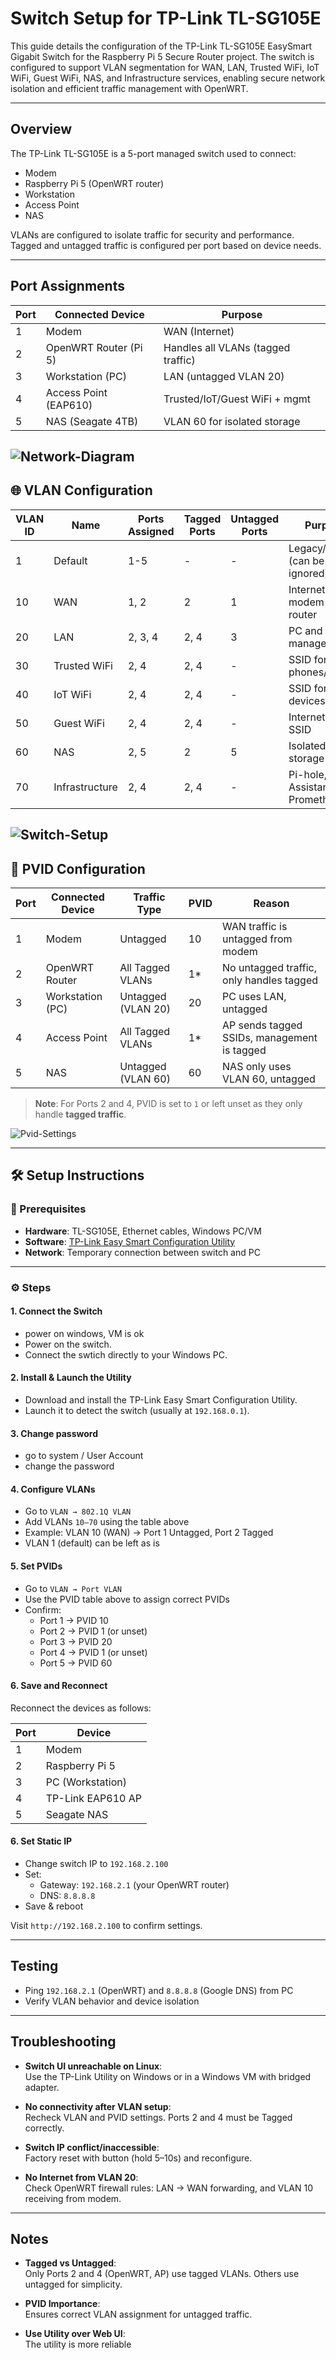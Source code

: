 # Switch Setup for TP-Link TL-SG105E

This guide details the configuration of the TP-Link TL-SG105E EasySmart Gigabit Switch for the Raspberry Pi 5 Secure Router project. The switch is configured to support VLAN segmentation for WAN, LAN, Trusted WiFi, IoT WiFi, Guest WiFi, NAS, and Infrastructure services, enabling secure network isolation and efficient traffic management with OpenWRT.

---

## Overview

The TP-Link TL-SG105E is a 5-port managed switch used to connect:

- Modem
- Raspberry Pi 5 (OpenWRT router)
- Workstation
- Access Point
- NAS

VLANs are configured to isolate traffic for security and performance. Tagged and untagged traffic is configured per port based on device needs.

---

## Port Assignments

| Port | Connected Device       | Purpose                           |
|------|------------------------|-----------------------------------|
| 1    | Modem                  | WAN (Internet)                    |
| 2    | OpenWRT Router (Pi 5)  | Handles all VLANs (tagged traffic)|
| 3    | Workstation (PC)       | LAN (untagged VLAN 20)           |
| 4    | Access Point (EAP610)  | Trusted/IoT/Guest WiFi + mgmt    |
| 5    | NAS (Seagate 4TB)      | VLAN 60 for isolated storage     |

![Network-Diagram](../screenshots/network_diagram.jpg)
---

## 🌐 VLAN Configuration

| VLAN ID | Name           | Ports Assigned | Tagged Ports | Untagged Ports | Purpose                             |
|---------|----------------|----------------|--------------|----------------|-------------------------------------|
| 1       | Default        | 1-5            | -            | -              | Legacy/default (can be ignored)     |
| 10      | WAN            | 1, 2           | 2            | 1              | Internet from modem to router       |
| 20      | LAN            | 2, 3, 4        | 2, 4         | 3              | PC and AP management                |
| 30      | Trusted WiFi   | 2, 4           | 2, 4         | -              | SSID for phones/laptops             |
| 40      | IoT WiFi       | 2, 4           | 2, 4         | -              | SSID for smart devices              |
| 50      | Guest WiFi     | 2, 4           | 2, 4         | -              | Internet-only SSID                  |
| 60      | NAS            | 2, 5           | 2            | 5              | Isolated NAS storage                |
| 70      | Infrastructure | 2, 4           | 2, 4         | -              | Pi-hole, Home Assistant, Prometheus|

![Switch-Setup](../screenshots/switch_setup.jpg)
---

## 🧾 PVID Configuration

| Port | Connected Device  | Traffic Type        | PVID | Reason                                      |
|------|-------------------|---------------------|------|---------------------------------------------|
| 1    | Modem             | Untagged            | 10   | WAN traffic is untagged from modem          |
| 2    | OpenWRT Router    | All Tagged VLANs    | 1*   | No untagged traffic, only handles tagged    |
| 3    | Workstation (PC)  | Untagged (VLAN 20)  | 20   | PC uses LAN, untagged                       |
| 4    | Access Point      | All Tagged VLANs    | 1*   | AP sends tagged SSIDs, management is tagged |
| 5    | NAS               | Untagged (VLAN 60)  | 60   | NAS only uses VLAN 60, untagged             |

> **Note**: For Ports 2 and 4, PVID is set to `1` or left unset as they only handle **tagged traffic**.

![Pvid-Settings](../screenshots/pvid_settings.jpg)

---

## 🛠️ Setup Instructions

### 🔧 Prerequisites

- **Hardware**: TL-SG105E, Ethernet cables, Windows PC/VM
- **Software**: [TP-Link Easy Smart Configuration Utility](https://www.tp-link.com)
- **Network**: Temporary connection between switch and PC

---

### ⚙️ Steps

#### 1. Connect the Switch

- power on windows, VM is ok
- Power on the switch.
- Connect the swtich directly to your Windows PC.

#### 2. Install & Launch the Utility

- Download and install the TP-Link Easy Smart Configuration Utility.
- Launch it to detect the switch (usually at `192.168.0.1`).

#### 3. Change password 

- go to system / User Account 
- change the password

#### 4. Configure VLANs

- Go to `VLAN → 802.1Q VLAN`
- Add VLANs `10–70` using the table above
- Example: VLAN 10 (WAN) → Port 1 Untagged, Port 2 Tagged
- VLAN 1 (default) can be left as is

#### 5. Set PVIDs

- Go to `VLAN → Port VLAN`
- Use the PVID table above to assign correct PVIDs
- Confirm:
  - Port 1 → PVID 10
  - Port 2 → PVID 1 (or unset)
  - Port 3 → PVID 20
  - Port 4 → PVID 1 (or unset)
  - Port 5 → PVID 60

#### 6. Save and Reconnect

Reconnect the devices as follows:

| Port | Device              |
|------|---------------------|
| 1    | Modem               |
| 2    | Raspberry Pi 5      |
| 3    | PC (Workstation)    |
| 4    | TP-Link EAP610 AP   |
| 5    | Seagate NAS         |



#### 6. Set Static IP

- Change switch IP to `192.168.2.100`
- Set:
  - Gateway: `192.168.2.1` (your OpenWRT router)
  - DNS: `8.8.8.8`
- Save & reboot

Visit `http://192.168.2.100` to confirm settings.

---

## Testing

- Ping `192.168.2.1` (OpenWRT) and `8.8.8.8` (Google DNS) from PC
- Verify VLAN behavior and device isolation

---

## Troubleshooting

- **Switch UI unreachable on Linux**:  
  Use the TP-Link Utility on Windows or in a Windows VM with bridged adapter.

- **No connectivity after VLAN setup**:  
  Recheck VLAN and PVID settings. Ports 2 and 4 must be Tagged correctly.

- **Switch IP conflict/inaccessible**:  
  Factory reset with button (hold 5–10s) and reconfigure.

- **No Internet from VLAN 20**:  
  Check OpenWRT firewall rules: LAN → WAN forwarding, and VLAN 10 receiving from modem.

---

##  Notes

- **Tagged vs Untagged**:  
  Only Ports 2 and 4 (OpenWRT, AP) use tagged VLANs. Others use untagged for simplicity.

- **PVID Importance**:  
  Ensures correct VLAN assignment for untagged traffic.

- **Use Utility over Web UI**:  
  The utility is more reliable

